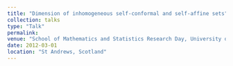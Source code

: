 ```yaml
---
title: "Dimension of inhomogeneous self-conformal and self-affine sets"
collection: talks
type: "Talk"
permalink:
venue: "School of Mathematics and Statistics Research Day, University of St Andrews"
date: 2012-03-01
location: "St Andrews, Scotland"
---
```

